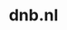 ---
layout: post
title:  "dnb.nl"
internal_url:  "/dutchgov/dnb.nl.html"
subdomains_count: 177
all_subdomains_count: 270
urls_count: 109
ssl_rank: 95.714285714286
http_rank: 48.100917431193
url_link: /data/dnb.nl/urls.txt
all_subdomains_link: /data/dnb.nl/all_subdomains.txt
subdomains_link: /data/dnb.nl/subdomains.txt
categories: dutchgov
---